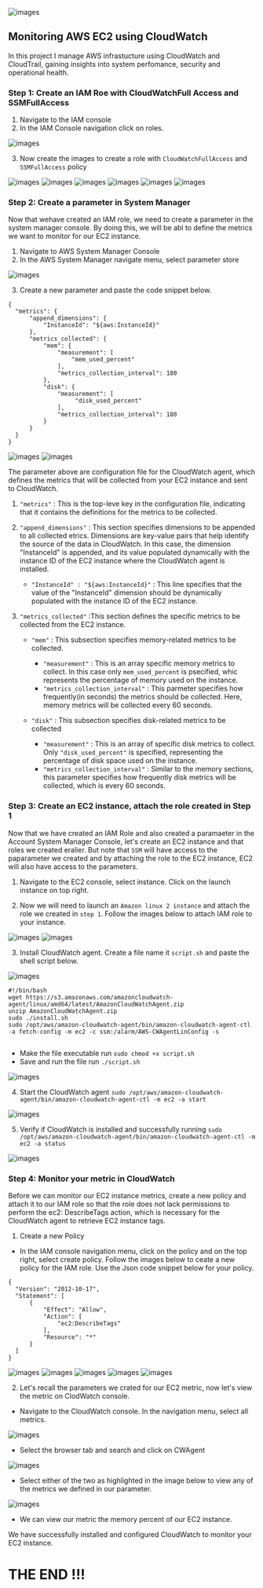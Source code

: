 

![images](images/Screenshot_1.png)

## Monitoring AWS EC2 using CloudWatch

In this project I manage AWS infrastucture using CloudWatch and CloudTrail, gaining insights into system perfomance, security and operational health.



### Step 1: Create an IAM Roe with CloudWatchFull Access and SSMFullAccess

  1. Navigate to the IAM console
  2. In the IAM Console navigation click on roles.

![images](images/Screenshot_2.png)


  3. Now create the images to create a role with `CloudWatchFullAccess` and `SSMFullAccess` policy

![images](images/Screenshot_3.png)
![images](images/Screenshot_4.png)
![images](images/Screenshot_5.png) 
![images](images/Screenshot_6.png)
![images](images/Screenshot_7.png)
![images](images/Screenshot_8.png)


###  Step 2: Create a parameter in System Manager  

Now that wehave created an IAM role, we need to create a parameter in the system manager console. By doing this, we will be abl to define the metrics we want to monitor for our EC2 instance.

  1. Navigate to AWS System Manager Console
  2. In the AWS System Manager navigate menu, select parameter store

  ![images](images/Screenshot_9.png)

  3. Create a new parameter and paste the code snippet below.

  ```
  {
	"metrics": {
		"append_dimensions": {
			"InstanceId": "${aws:InstanceId}"
		},
		"metrics_collected": {
			"mem": {
				"measurement": [
					"mem_used_percent"
				],
				"metrics_collection_interval": 180
			},
            "disk": {
				"measurement": [
                     "disk_used_percent"
				],
				"metrics_collection_interval": 180
			}
		}
	}
} 
 
  ```

![images](images/Screenshot_10.png)
![images](images/Screenshot_11.png)

The parameter above are configuration file for the CloudWatch agent, which defines the metrics that will be collected from your EC2 instance and sent to CloudWatch.

 1. `"metrics"` : This is the top-leve key in the configuration file, indicating that it contains the definitions for the metrics to be collected.

 2. `"append_dimensions"` : This section specifies dimensions to be appended to all collected etrics. Dimensions are key-value pairs that help identify the source of the data in CloudWatch. In this case, the dimension "InstanceId" is appended, and its value populated dynamically with the instance ID of the EC2 instance where the CloudWatch agent is installed.

     - `"InstanceId" : "${aws:InstanceId}"` : This line specifies that the value of the "InstanceId" dimension should be dynamically populated with the instance ID of the EC2 instance.

3. `"metrics_collected"` :This section defines the specific metrics to be collected from the EC2 instance.

     - `"mem"` : This subsection specifies memory-related metrics to be collected.

        - `"measurement"` : This is an array specific memory metrics to collect. In this case only `mem_used_percent` is psecified, whic represents the percentage of memory used on the instance.
        - `"metrics_collection_interval"` : This parmeter specifies how frequently(in seconds) the metrics should be collected. Here, memory metrics will be collected every 60 seconds.

    - `"disk"` : This subsection specifies disk-related metrics to be collected

       - `"measurement"` : This is an array of specific disk metrics to collect. Only `"disk_used_percent"` is specified, representing the percentage of disk space used on the instance.
       - `"metrics_collection_interval"` : Similar to the memory sections, this parameter specifies how frequently disk metrics will be collected, which is every 60 seconds.


### Step 3:  Create an EC2 instance, attach the role created in Step 1

Now that we have created an IAM Role and also created a paramaeter in the Account System Manager Console, let's create an EC2 instance and that roles we created eralier. But note that `SSM` will have access to the paparameter we created and by attaching the role to the EC2 instance, EC2 will also have access to the parameters.


  1. Navigate to the EC2 console, select instance. Click on the launch instance on top right.

  2. Now we will need to launch an `Amazon linux 2 instance` and attach the role we created in `step 1`. Follow the images below to attach IAM role to your instance.

![images](images/Screenshot_13.png)
![images](images/Screenshot_14.png)

  3. Install CloudWatch agent. Create a file name it `script.sh` and paste the shell script below.

  ![images](images/Screenshot_15.png)

  ```
  #!/bin/bash
wget https://s3.amazonaws.com/amazoncloudwatch-agent/linux/amd64/latest/AmazonCloudWatchAgent.zip
unzip AmazonCloudWatchAgent.zip
sudo ./install.sh
sudo /opt/aws/amazon-cloudwatch-agent/bin/amazon-cloudwatch-agent-ctl -a fetch-config -m ec2 -c ssm:/alarm/AWS-CWAgentLinConfig -s

  
  ```

- Make the file executable run `sudo chmod +x script.sh`
- Save and run the file run `./script.sh`

![images](images/Screenshot_16.png)

4. Start the CloudWatch agent ` sudo /opt/aws/amazon-cloudwatch-agent/bin/amazon-cloudwatch-agent-ctl -m ec2 -a start
`

![images](images/Screenshot_17.png)

5. Verify if CloudWatch is installed and successfully running ` sudo /opt/aws/amazon-cloudwatch-agent/bin/amazon-cloudwatch-agent-ctl -m ec2 -a status
`

![images](images/Screenshot_18.png)

### Step 4: Monitor your metric in CloudWatch

Before we can monitor our EC2 instance metrics, create a new policy and attach it to our IAM role so that the role does not lack permissions to perform the ec2: DescribeTags action, which is necessary for the CloudWatch agent to retrieve EC2 instance tags.

  1. Create a new Policy

  - In the IAM console navigation menu, click on the policy and on the top right, select create policy. Follow the images below to ceate a new policy for the IAM role. Use the Json code snippet below for your policy.

  ```
  {
    "Version": "2012-10-17",
    "Statement": [
        {
            "Effect": "Allow",
            "Action": [
                "ec2:DescribeTags"
            ],
            "Resource": "*"
        }
    ]
}

  ```

  ![images](images/Screenshot_19.png)
  ![images](images/Screenshot_20.png)
  ![images](images/Screenshot_21.png)
  ![images](images/Screenshot_22.png)
  ![images](images/Screenshot_23.png)
 

  2. Let's recall the parameters we crated for our EC2 metric, now let's view the metric on ClodWatch console.

  - Navigate to the CloudWatch console. In the navigation menu, select all metrics.

   ![images](images/Screenshot_24.png)

  - Select the browser tab and search and click on CWAgent

   ![images](images/Screenshot_25.png)

  - Select either of the two as highlighted in the image below to view any of the metrics we defined in our parameter.

 ![images](images/Screenshot_26.png)

  - We can view our metric the memory percent of our EC2 instance.

  We have successfully installed and configured CloudWatch to monitor your EC2 instance.


# THE END !!!



